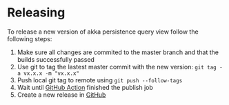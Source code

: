 # Releasing

To release a new version of akka persistence query view follow the following steps:

1. Make sure all changes are commited to the master branch and that the builds successfully passed 
2. Use git to tag the lastest master commit with the new version: `git tag -a vx.x.x -m "vx.x.x"`
3. Push local git tag to remote using `git push --follow-tags`
4. Wait until [GitHub Action](https://github.com/firstbirdtech/akka-persistence-query-view/actions?query=workflow%3ACI) finished the publish job
5. Create a new release in [GitHub](https://github.com/firstbirdtech/akka-persistence-query-view/releases)